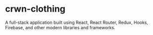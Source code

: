 # crwn-clothing

A full-stack application built using React, React Router, Redux, Hooks, Firebase, and other modern libraries and frameworks.
